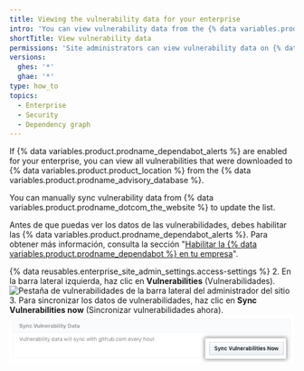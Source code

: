 ```yaml
---
title: Viewing the vulnerability data for your enterprise
intro: 'You can view vulnerability data from the {% data variables.product.prodname_advisory_database %} on {% data variables.product.product_location %}.'
shortTitle: View vulnerability data
permissions: 'Site administrators can view vulnerability data on {% data variables.product.product_location %}.'
versions:
  ghes: '*'
  ghae: '*'
type: how_to
topics:
  - Enterprise
  - Security
  - Dependency graph
---
```


If {% data variables.product.prodname_dependabot_alerts %} are enabled for your enterprise, you can view all vulnerabilities that were downloaded to {% data variables.product.product_location %} from the {% data variables.product.prodname_advisory_database %}.

You can manually sync vulnerability data from {% data variables.product.prodname_dotcom_the_website %} to update the list.

Antes de que puedas ver los datos de las vulnerabilidades, debes habilitar las {% data variables.product.prodname_dependabot_alerts %}. Para obtener más información, consulta la sección "[Habilitar la {% data variables.product.prodname_dependabot %} en tu empresa](/admin/configuration/configuring-github-connect/enabling-dependabot-for-your-enterprise)".

{% data reusables.enterprise_site_admin_settings.access-settings %}
2. En la barra lateral izquierda, haz clic en **Vulnerabilities** (Vulnerabilidades). ![Pestaña de vulnerabilidades de la barra lateral del administrador del sitio](/assets/images/enterprise/business-accounts/vulnerabilities-tab.png)
3. Para sincronizar los datos de vulnerabilidades, haz clic en **Sync Vulnerabilities now** (Sincronizar vulnerabilidades ahora). ![Botón de Sincronizar vulnerabilidades ahora](/assets/images/enterprise/site-admin-settings/sync-vulnerabilities-button.png)

